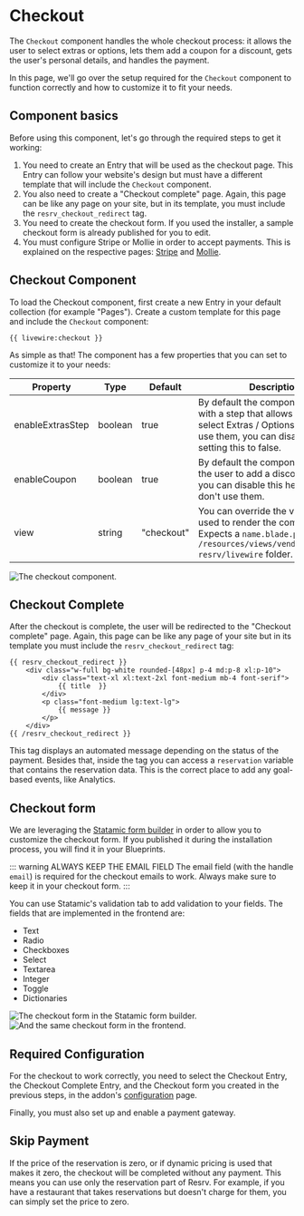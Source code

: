 # Checkout

The `Checkout` component handles the whole checkout process: it allows the user to select extras or options, lets them add a coupon for a discount, gets the user's personal details, and handles the payment.

In this page, we'll go over the setup required for the `Checkout` component to function correctly and how to customize it to fit your needs.

## Component basics

Before using this component, let's go through the required steps to get it working:

1. You need to create an Entry that will be used as the checkout page. This Entry can follow your website's design but must have a different template that will include the `Checkout` component.
2. You also need to create a "Checkout complete" page. Again, this page can be like any page on your site, but in its template, you must include the `resrv_checkout_redirect` tag.
3. You need to create the checkout form. If you used the installer, a sample checkout form is already published for you to edit.
4. You must configure Stripe or Mollie in order to accept payments. This is explained on the respective pages: [Stripe](./stripe) and [Mollie](./mollie).

## Checkout Component

To load the Checkout component, first create a new Entry in your default collection (for example "Pages"). Create a custom template for this page and include the `Checkout` component:

```antlers
{{ livewire:checkout }}
```

As simple as that! The component has a few properties that you can set to customize it to your needs:

| Property | Type | Default | Description |
| -------- | ---- | ------- | ----------- |
| enableExtrasStep | boolean | true | By default the component starts with a step that allows the user to select Extras / Options. If you don't use them, you can disable it by setting this to false. |
| enableCoupon | boolean | true | By default the component allows the user to add a discount coupon, you can disable this here if you don't use them. |
| view | string | "checkout" | You can override the view that is used to render the component. Expects a `name.blade.php` file in the `/resources/views/vendor/statamic-resrv/livewire` folder. |

<Image src="./img/resrv-checkout.webp" alt="The checkout component." />

## Checkout Complete

After the checkout is complete, the user will be redirected to the "Checkout complete" page. Again, this page can be like any page of your site but in its template you must include the `resrv_checkout_redirect` tag:

```antlers
{{ resrv_checkout_redirect }}
    <div class="w-full bg-white rounded-[48px] p-4 md:p-8 xl:p-10">          
        <div class="text-xl xl:text-2xl font-medium mb-4 font-serif">
            {{ title  }}
        </div>
        <p class="font-medium lg:text-lg">
            {{ message }}
        </p>                        
    </div>
{{ /resrv_checkout_redirect }}
```

This tag displays an automated message depending on the status of the payment. Besides that, inside the tag you can access a `reservation` variable that contains the reservation data. This is the correct place to add any goal-based events, like Analytics.


## Checkout form

We are leveraging the [Statamic form builder](https://statamic.dev/forms) in order to allow you to customize the checkout form. If you published it during the installation process, you will find it in your Blueprints.

::: warning ALWAYS KEEP THE EMAIL FIELD
The email field (with the handle `email`) is required for the checkout emails to work. Always make sure to keep it in your checkout form.
:::

You can use Statamic's validation tab to add validation to your fields. The fields that are implemented in the frontend are:

- Text
- Radio
- Checkboxes
- Select
- Textarea
- Integer
- Toggle
- Dictionaries <Badge type="tip" text="NEW" />

<Image src="./img/resrv-checkout-form.webp" alt="The checkout form in the Statamic form builder." />

<Image src="./img/resrv-checkout-form-frontend.webp" alt="And the same checkout form in the frontend." />

## Required Configuration

For the checkout to work correctly, you need to select the Checkout Entry, the Checkout Complete Entry, and the Checkout form you created in the previous steps, in the addon's [configuration](./configuration.md) page.

Finally, you must also set up and enable a payment gateway.

## Skip Payment

If the price of the reservation is zero, or if dynamic pricing is used that makes it zero, the checkout will be completed without any payment. This means you can use only the reservation part of Resrv. For example, if you have a restaurant that takes reservations but doesn't charge for them, you can simply set the price to zero.

